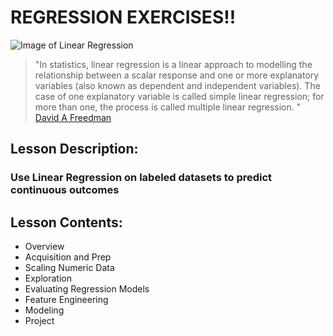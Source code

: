 # REGRESSION EXERCISES!!
![Image of Linear Regression](https://cdn.ablebits.com/_img-blog/regression/linear-regression.png)
> "In statistics, linear regression is a linear approach to modelling the relationship between a scalar response and one or more explanatory variables (also known as dependent and independent variables). The case of one explanatory variable is called simple linear regression; for more than one, the process is called multiple linear regression. " [David A Freedman](https://en.wikipedia.org/wiki/Linear_regression)
## Lesson Description:
### Use Linear Regression on labeled datasets to predict continuous outcomes
## Lesson Contents:
* Overview
* Acquisition and Prep
* Scaling Numeric Data
* Exploration
* Evaluating Regression Models
* Feature Engineering
* Modeling
* Project